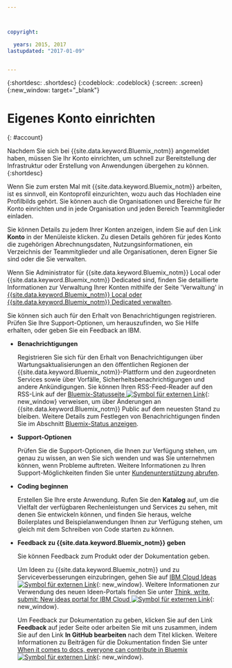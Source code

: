 ```yaml
---



copyright:

  years: 2015, 2017
lastupdated: "2017-01-09"


---
```


{:shortdesc: .shortdesc}
{:codeblock: .codeblock}
{:screen: .screen}
{:new_window: target="_blank"}

<!-- staging only content beginning -->

# Eigenes Konto einrichten
{: #account}

Nachdem Sie sich bei {{site.data.keyword.Bluemix_notm}} angemeldet haben, müssen Sie Ihr Konto einrichten, um schnell zur Bereitstellung der Infrastruktur oder Erstellung von Anwendungen übergehen zu können.
{:shortdesc}

Wenn Sie zum ersten Mal mit {{site.data.keyword.Bluemix_notm}} arbeiten, ist es sinnvoll, ein Kontoprofil einzurichten, wozu auch das Hochladen eine Profilbilds gehört. Sie können auch die Organisationen und Bereiche für Ihr Konto einrichten und in jede Organisation und jeden Bereich Teammitglieder einladen. 

Sie können Details zu jedem Ihrer Konten anzeigen, indem Sie auf den Link **Konto** in der Menüleiste klicken. Zu diesen Details gehören für jedes Konto die zugehörigen Abrechnungsdaten, Nutzungsinformationen, ein Verzeichnis der Teammitglieder und alle Organisationen, deren Eigner Sie sind oder die Sie verwalten. 

Wenn Sie Administrator für {{site.data.keyword.Bluemix_notm}} Local oder {{site.data.keyword.Bluemix_notm}} Dedicated sind, finden Sie detaillierte Informationen zur Verwaltung Ihrer Konten mithilfe der Seite 'Verwaltung' in [{{site.data.keyword.Bluemix_notm}} Local oder {{site.data.keyword.Bluemix_notm}} Dedicated verwalten](/docs/admin/index.html#mng).

Sie können sich auch für den Erhalt von Benachrichtigungen registrieren. Prüfen Sie Ihre Support-Optionen, um herauszufinden, wo Sie Hilfe erhalten, oder geben Sie ein Feedback an IBM.  

- **Benachrichtigungen** 
  
  Registrieren Sie sich für den Erhalt von Benachrichtigungen über Wartungsaktualisierungen an den öffentlichen Regionen der {{site.data.keyword.Bluemix_notm}}-Plattform und den zugeordneten Services sowie über Vorfälle, Sicherheitsbenachrichtigungen und andere Ankündigungen. Sie können Ihren RSS-Feed-Reader auf den RSS-Link auf der [Bluemix-Statusseite ![Symbol für externen Link](../icons/launch-glyph.svg)](http://ibm.biz/Bluemixstatus){: new_window} verweisen, um über Änderungen an {{site.data.keyword.Bluemix_notm}} Public auf dem neuesten Stand zu bleiben.  Weitere Details zum Festlegen von Benachrichtigungen finden Sie im Abschnitt [Bluemix-Status anzeigen](/docs/support/index.html#viewing-bluemix-status).

- **Support-Optionen** 
  
  Prüfen Sie die Support-Optionen, die Ihnen zur Verfügung stehen, um genau zu wissen, an wen Sie sich wenden und was Sie unternehmen können, wenn Probleme auftreten. Weitere Informationen zu Ihren Support-Möglichkeiten finden Sie unter [Kundenunterstützung abrufen](/docs/support/index.html#getting-customer-support).

- **Coding beginnen** 
  
  Erstellen Sie Ihre erste Anwendung. Rufen Sie den **Katalog** auf, um die Vielfalt der verfügbaren Rechenleistungen und Services zu sehen, mit denen Sie entwickeln können, und finden Sie heraus, welche Boilerplates und Beispielanwendungen Ihnen zur Verfügung stehen, um gleich mit dem Schreiben von Code starten zu können.

- **Feedback zu {{site.data.keyword.Bluemix_notm}} geben** 
  
  Sie können Feedback zum Produkt oder der Dokumentation geben. 
  
  Um Ideen zu {{site.data.keyword.Bluemix_notm}} und zu Serviceverbesserungen einzubringen, gehen Sie auf [IBM Cloud Ideas ![Symbol für externen Link](../icons/launch-glyph.svg)](https://ibmcloud.ideas.aha.io){: new_window}. Weitere Informationen zur Verwendung des neuen Ideen-Portals finden Sie unter [Think, write, submit: New ideas portal for IBM Cloud ![Symbol für externen Link](../icons/launch-glyph.svg)](https://developer.ibm.com/bluemix/2016/10/05/think-write-submit/){: new_window}. 
  
  Um Feedback zur Dokumentation zu geben, klicken Sie auf den Link **Feedback** auf jeder Seite oder arbeiten Sie mit uns zusammen, indem Sie auf den Link **In GitHub bearbeiten** nach dem Titel klicken. Weitere Informationen zu Beiträgen für die Dokumentation finden Sie unter [When it comes to docs, everyone can contribute in Bluemix ![Symbol für externen Link](../icons/launch-glyph.svg)](https://developer.ibm.com/bluemix/2016/01/13/bluemix-docs-now-open-source-on-github/){: new_window}.
